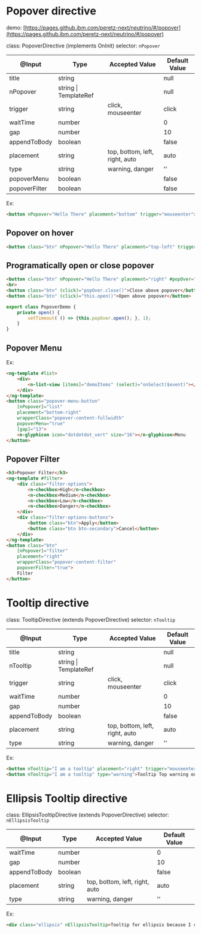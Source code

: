 # Popover directive

demo: [https://pages.github.ibm.com/peretz-next/neutrino/#/popover](https://pages.github.ibm.com/peretz-next/neutrino/#/popover)

class: PopoverDirective (implements OnInit)
selector: `nPopover`

| @Input        | Type                       | Accepted Value                 | Default Value |
| ---------     | -------------------------- | ------------------------------ | ------------- |
| title         | string                     |                                | null          |
| nPopover    | string \| TemplateRef<any> |                                | null          |
| trigger       | string                     | click, mouseenter              | click         |
| waitTime      | number                     |                                | 0             |
| gap           | number                     |                                | 10            |
| appendToBody  | boolean                    |                                | false         |
| placement     | string                     | top, bottom, left, right, auto | auto          |
| type          | string                     | warning, danger                | ''            |
| popoverMenu   | boolean                    |                                | false         |
| popoverFilter | boolean                    |                                | false         |


Ex:
```html
<button nPopover="Hello There" placement="bottom" trigger="mouseenter">Pop over</button>
```

## Popover on hover

```html
<button class="btn" nPopover="Hello There" placement="top-left" trigger="mouseenter">Pop over</button>
```

## Programatically open or close popover

```html
<button class="btn" nPopover="Hello There" placement="right" #popOver="nPopover">Pop over right</button>
<br>
<button class="btn" (click)="popOver.close()">Close above popover</button>
<button class="btn" (click)="this.open()">Open above popover</button>
```

```ts
export class PopoverDemo {
	private open() {
		setTimeout( () => {this.popOver.open(); }, 1);
	}
}
```

## Popover Menu

Ex:
```html
<ng-template #list>
	<div>
		<n-list-view [items]="demoItems" (select)="onSelect($event)"></n-list-view>
	</div>
</ng-template>
<button class="popover-menu-button"
	[nPopover]="list"
	placement="bottom-right"
	wrapperClass="popover-content-fullwidth"
	popoverMenu="true"
	[gap]="13">
	<n-glyphicon icon="dotdotdot_vert" size="16"></n-glyphicon>Menu
</button>
```

## Popover Filter

```html
<h3>Popover Filter</h3>
<ng-template #filter>
	<div class="filter-options">
		<n-checkbox>High</n-checkbox>
		<n-checkbox>Medium</n-checkbox>
		<n-checkbox>Low</n-checkbox>
		<n-checkbox>Danger</n-checkbox>
	</div>
	<div class="filter-options-buttons">
		<button class="btn">Apply</button>
		<button class="btn btn-secondary">Cancel</button>
	</div>
</ng-template>
<button class="btn"
	[nPopover]="filter"
	placement="right"
	wrapperClass="popover-content-filter"
	popoverFilter="true">
	Filter
</button>
```

# Tooltip directive

class: TooltipDirective (extends PopoverDirective)
selector: `nTooltip`

| @Input       | Type                       | Accepted Value                 | Default Value |
| ---------    | -------------------------- | ------------------------------ | ------------- |
| title        | string                     |                                | null          |
| nTooltip   | string \| TemplateRef<any> |                                | null          |
| trigger      | string                     | click, mouseenter              | click         |
| waitTime     | number                     |                                | 0             |
| gap          | number                     |                                | 10            |
| appendToBody | boolean                    |                                | false         |
| placement    | string                     | top, bottom, left, right, auto | auto          |
| type         | string                     | warning, danger                | ''            |


Ex:
```html
<button nTooltip="I am a tooltip" placement="right" trigger="mouseenter" type="danger">Tooltip Right</button>
<button nTooltip="I am a tooltip" type="warning">Tooltip Top warning on click</button>
```


# Ellipsis Tooltip directive

class: EllipsisTooltipDirective (extends PopoverDirective)
selector: `nEllipsisTooltip`

| @Input       | Type                       | Accepted Value                 | Default Value |
| ---------    | -------------------------- | ------------------------------ | ------------- |
| waitTime     | number                     |                                | 0             |
| gap          | number                     |                                | 10            |
| appendToBody | boolean                    |                                | false         |
| placement    | string                     | top, bottom, left, right, auto | auto          |
| type         | string                     | warning, danger                | ''            |


Ex:
```html
<div class="ellipsis" nEllipsisTooltip>Tooltip for ellipsis because I can and I am really really long</div>
```
